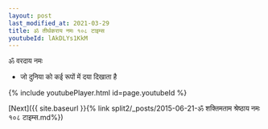 ```yaml
---
layout: post
last_modified_at: 2021-03-29
title: ॐ तीर्थकराय नमः १०८ टाइम्स
youtubeId: lAkDLYs1KkM
---
```

 
 
 ॐ वरदाय नमः  
 
 -  जो दुनिया को कई रूपों में दया दिखाता है 
 
  
 
  
 
 
 
 
 
 


{% include youtubePlayer.html id=page.youtubeId %}
 
[Next]({{ site.baseurl }}{% link  split2/_posts/2015-06-21-ॐ शक्तिमताम श्रेष्ठाय नमः १०८ टाइम्स.md%})
 
